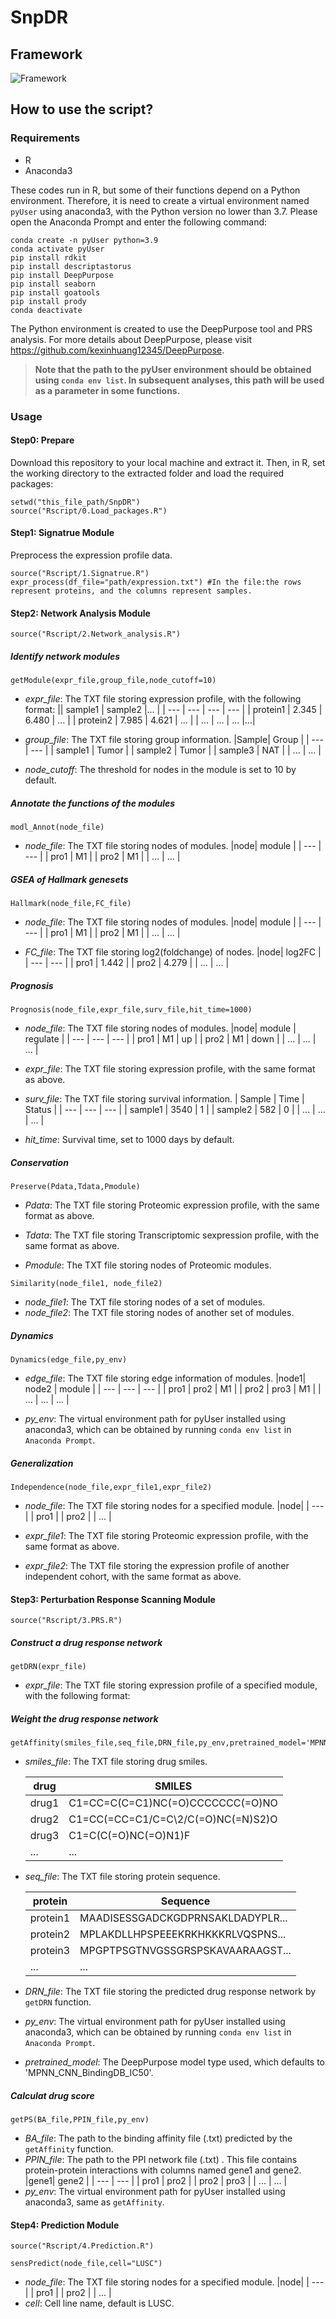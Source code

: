 # SnpDR

## Framework
![Framework](Framework.png)

## How to use the script?
### Requirements
* R
* Anaconda3

These codes run in R, but some of their functions depend on a Python environment. Therefore, it is need to create a virtual environment named `pyUser` using anaconda3, with the Python version no lower than 3.7. Please open the Anaconda Prompt and enter the following command:
```
conda create -n pyUser python=3.9
conda activate pyUser
pip install rdkit
pip install descriptastorus 
pip install DeepPurpose
pip install seaborn
pip install goatools
pip install prody
conda deactivate
```
The Python environment is created to use the DeepPurpose tool and PRS analysis. For more details about DeepPurpose, please visit https://github.com/kexinhuang12345/DeepPurpose.

> **Note that the path to the pyUser environment should be obtained using `conda env list`. In subsequent analyses, this path will be used as a parameter in some functions.**

### Usage

#### Step0: Prepare
Download this repository to your local machine and extract it. Then, in R, set the working directory to the extracted folder and load the required packages:
```
setwd("this_file_path/SnpDR")
source("Rscript/0.Load_packages.R")
```

#### Step1: Signatrue Module
Preprocess the expression profile data.
```
source("Rscript/1.Signatrue.R")
expr_process(df_file="path/expression.txt")	#In the file:the rows represent proteins, and the columns represent samples.
```

#### Step2: Network Analysis Module
```
source("Rscript/2.Network_analysis.R")
```
##### Identify network modules
```
getModule(expr_file,group_file,node_cutoff=10)
```
* _expr_file_: The TXT file storing expression profile, with the following format:
  || sample1 | sample2 |... |
  | --- | --- | --- | --- |
  | protein1 | 2.345 | 6.480 | ... |
  | protein2 | 7.985 | 4.621  | ... |
  | ... | ... | ...  |...|

* _group_file_: The TXT file storing group information.
  |Sample| Group |
  | --- | --- |
  | sample1 | Tumor |
  | sample2 | Tumor |
  | sample3 | NAT |
  | ... | ... | 

* _node_cutoff_: The threshold for nodes in the module is set to 10 by default.

##### Annotate the functions of the modules
```
modl_Annot(node_file)
```
* _node_file_: The TXT file storing nodes of modules.
  |node| module |
  | --- | --- |
  | pro1 | M1 |
  | pro2 | M1 |
  | ... | ... |

##### GSEA of Hallmark genesets
```
Hallmark(node_file,FC_file)
```
* _node_file_: The TXT file storing nodes of modules.
  |node| module |
  | --- | --- |
  | pro1 | M1 |
  | pro2 | M1 |
  | ... | ... |

* _FC_file_: The TXT file storing log2(foldchange) of nodes.
  |node| log2FC |
  | --- | --- |
  | pro1 | 1.442 |
  | pro2 | 4.279 |
  | ... | ... |

##### Prognosis
```
Prognosis(node_file,expr_file,surv_file,hit_time=1000)
```
* _node_file_: The TXT file storing nodes of modules.
  |node| module | regulate |
  | --- | --- | --- |
  | pro1 | M1 | up |
  | pro2 | M1 | down |
  | ... | ... | ... |

* _expr_file_: The TXT file storing expression profile, with the same format as above.

* _surv_file_: The TXT file storing survival information.
  | Sample | Time | Status |
  | --- | --- | --- |
  | sample1 | 3540 | 1 |
  | sample2 | 582 | 0 |
  | ... | ... | ... |

* _hit_time_: Survival time, set to 1000 days by default.

##### Conservation
```
Preserve(Pdata,Tdata,Pmodule)
```
* _Pdata_: The TXT file storing Proteomic expression profile, with the same format as above.

* _Tdata_: The TXT file storing Transcriptomic sexpression profile, with the same format as above.

* _Pmodule_: The TXT file storing nodes of Proteomic modules.

```
Similarity(node_file1, node_file2)
```
* _node_file1_: The TXT file storing nodes of a set of modules.
* _node_file2_: The TXT file storing nodes of another set of modules.

##### Dynamics
```
Dynamics(edge_file,py_env)
```
* _edge_file_: The TXT file storing edge information of modules.
  |node1| node2 | module |
  | --- | --- | --- |
  | pro1 | pro2 | M1 |
  | pro2 | pro3 | M1 |
  | ... | ... | ... |

* _py_env_: The virtual environment path for pyUser installed using anaconda3, which can be obtained by running `conda env list` in `Anaconda Prompt`.


##### Generalization
```
Independence(node_file,expr_file1,expr_file2)
```
* _node_file_: The TXT file storing nodes for a specified module.
  |node|
  | --- |
  | pro1 |
  | pro2 |
  | ... |

* _expr_file1_: The TXT file storing Proteomic expression profile, with the same format as above.
* _expr_file2_: The TXT file storing the expression profile of another independent cohort, with the same format as above.

#### Step3: Perturbation Response Scanning Module
```
source("Rscript/3.PRS.R")
```
##### Construct a drug response network
```
getDRN(expr_file)
```
* _expr_file_: The TXT file storing expression profile of a specified module, with the following format:

##### Weight the drug response network
```
getAffinity(smiles_file,seq_file,DRN_file,py_env,pretrained_model='MPNN_CNN_BindingDB_IC50')
```
* _smiles_file_: The TXT file storing drug smiles.

  | drug | SMILES |
  | --- | --- |
  | drug1 |	C1=CC=C(C=C1)NC(=O)CCCCCCC(=O)NO |
  | drug2 |	C1=CC(=CC=C1/C=C\2/C(=O)NC(=N)S2)O |
  | drug3 | C1=C(C(=O)NC(=O)N1)F |
  | ... | ... |

* _seq_file_: The TXT file storing protein sequence. 

  | protein | Sequence |
  | --- | --- |
  | protein1 | MAADISESSGADCKGDPRNSAKLDADYPLR... |
  | protein2 | MPLAKDLLHPSPEEEKRKHKKKRLVQSPNS... |
  | protein3 | MPGPTPSGTNVGSSGRSPSKAVAARAAGST... |
  | ... | ... |
  
* _DRN_file_: The TXT file storing the predicted drug response network by `getDRN` function.
* _py_env_: The virtual environment path for pyUser installed using anaconda3, which can be obtained by running `conda env list` in `Anaconda Prompt`.
* _pretrained_model_: The DeepPurpose model type used, which defaults to 'MPNN_CNN_BindingDB_IC50'.

##### Calculat drug score
```
getPS(BA_file,PPIN_file,py_env)
```
* _BA_file_: The path to the binding affinity file (.txt) predicted by the `getAffinity` function.
* _PPIN_file_: The path to the PPI network file (.txt) . This file contains protein-protein interactions with columns named gene1 and gene2.
  |gene1| gene2 |
  | --- | --- |
  | pro1 | pro2 |
  | pro2 | pro3 |
  | ... | ... |
* _py_env_: The virtual environment path for pyUser installed using anaconda3, same as  `getAffinity`.

#### Step4: Prediction Module
```
source("Rscript/4.Prediction.R")

sensPredict(node_file,cell="LUSC")
```
* _node_file_: The TXT file storing nodes for a specified module.
  |node|
  | --- |
  | pro1 |
  | pro2 |
  | ... |
* _cell_: Cell line name, default is LUSC.
